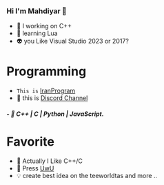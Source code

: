 ### Hi I'm Mahdiyar 👋


- 🔭 I  working on C++
- 🌱  learning Lua
- 👽 you Like Visual Studio 2023 or 2017? 


# Programming 
 - `This is` [IranProgram](https://c++iran.com)
- 💠 this is [Discord Channel](https://discord.gg/guardhost)
##### - 🎃 C++ | C | Python | JavaScript.


# Favorite 

- 🧲 Actually I Like C++/C
- 🔰  Press [UwU](https://gogoli.ir)
-  💡 create best idea on the teeworldtas and more ..  

